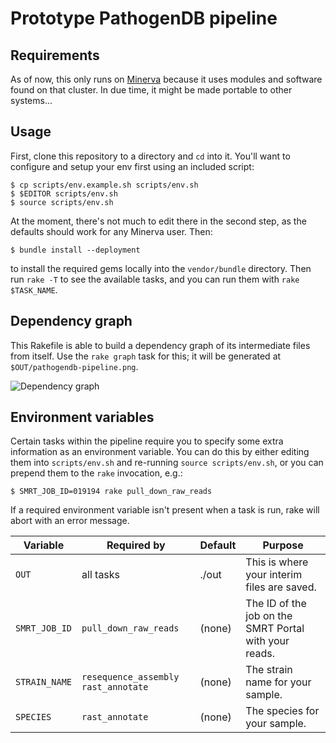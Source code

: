 # Prototype PathogenDB pipeline

## Requirements

As of now, this only runs on [Minerva](http://hpc.mssm.edu) because it uses modules and software found on that cluster.  In due time, it might be made portable to other systems...

## Usage

First, clone this repository to a directory and `cd` into it.  You'll want to configure and setup your env first using an included script:

    $ cp scripts/env.example.sh scripts/env.sh
    $ $EDITOR scripts/env.sh
    $ source scripts/env.sh

At the moment, there's not much to edit there in the second step, as the defaults should work for any Minerva user.  Then:

    $ bundle install --deployment

to install the required gems locally into the `vendor/bundle` directory.  Then run `rake -T` to see the available tasks, and you can run them with `rake $TASK_NAME`.

## Dependency graph

This Rakefile is able to build a dependency graph of its intermediate files from itself.  Use the `rake graph` task for this; it will be generated at `$OUT/pathogendb-pipeline.png`.

![Dependency graph](https://pakt01.u.hpc.mssm.edu/pathogendb-pipeline.png)

## Environment variables

Certain tasks within the pipeline require you to specify some extra information as an environment variable.  You can do this by either editing them into `scripts/env.sh` and re-running `source scripts/env.sh`, or you can prepend them to the `rake` invocation, e.g.:

    $ SMRT_JOB_ID=019194 rake pull_down_raw_reads

If a required environment variable isn't present when a task is run, rake will abort with an error message.

Variable      | Required by                           | Default | Purpose
--------------|---------------------------------------|---------|-----------------------------------
`OUT`         | all tasks                             | ./out   | This is where your interim files are saved.
`SMRT_JOB_ID` | `pull_down_raw_reads`                 | (none)  | The ID of the job on the SMRT Portal with your reads.
`STRAIN_NAME` | `resequence_assembly` `rast_annotate` | (none)  | The strain name for your sample.
`SPECIES`     | `rast_annotate`                       | (none)  | The species for your sample.


